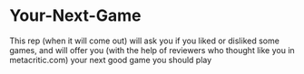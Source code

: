 # Your-Next-Game
This rep (when it will come out) will ask you if you liked or disliked some games, 
and will offer you (with the help of reviewers who thought like you in metacritic.com) your next good game you should play
